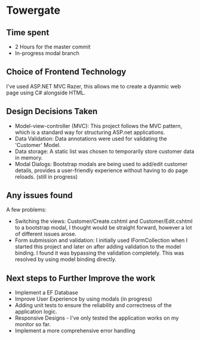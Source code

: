 # Towergate

## Time spent
* 2 Hours for the master commit
* In-progress modal branch

## Choice of Frontend Technology
I've used ASP.NET MVC Razer, this allows me to create a dyanmic web page using C# alongside HTML. 

## Design Decisions Taken
* Model-view-controller (MVC): This project follows the MVC pattern, which is a standard way for structuring ASP.net applications.
* Data Validation: Data annotations were used for validating the 'Customer' Model.
* Data storage: A static list was chosen to temporarily store customer data in memory.
* Modal Dialogs: Bootstrap modals are being used to add/edit customer details, provides a user-friendly experience without having to do page reloads. (still in progress)

## Any issues found
A few problems:
* Switching the views: Customer/Create.cshtml and Customer/Edit.cshtml to a bootstrap modal, I thought would be straight forward, however a lot of different issues arose.
* Form submission and validation: I initially used IFormCollection when I started this project and later on after adding validation to the model binding. I found it was bypassing the validation completely. This was resolved by using model binding directly.

## Next steps to Further Improve the work
* Implement a EF Database
* Improve User Experience by using modals (in progress)
* Adding unit tests to ensure the reliability and correctness of the application logic.
* Responsive Designs - I've only tested the application works on my monitor so far.
* Implement a more comprehensive error handling
